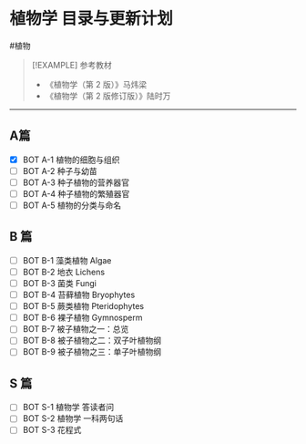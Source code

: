 # 植物学 目录与更新计划
#植物

> [!EXAMPLE] 参考教材
> - 《植物学（第 2 版）》马炜梁
> - 《植物学（第 2 版修订版）》陆时万


---
## A篇
- [x] BOT A-1 植物的细胞与组织
- [ ] BOT A-2 种子与幼苗
- [ ] BOT A-3 种子植物的营养器官
- [ ] BOT A-4 种子植物的繁殖器官
- [ ] BOT A-5 植物的分类与命名
## B 篇
- [ ] BOT B-1 藻类植物 Algae
- [ ] BOT B-2 地衣 Lichens
- [ ] BOT B-3 菌类 Fungi
- [ ] BOT B-4 苔藓植物 Bryophytes
- [ ] BOT B-5 蕨类植物 Pteridophytes
- [ ] BOT B-6 裸子植物 Gymnosperm
- [ ] BOT B-7 被子植物之一：总览
- [ ] BOT B-8 被子植物之二：双子叶植物纲
- [ ] BOT B-9 被子植物之三：单子叶植物纲
## S 篇
- [ ] BOT S-1 植物学 答读者问
- [ ] BOT S-2 植物学 一科两句话
- [ ] BOT S-3 花程式

